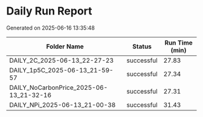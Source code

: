# Daily Run Report
Generated on 2025-06-16 13:35:48

| Folder Name | Status     | Run Time (min) |
|-------------|------------|----------------|
| DAILY_2C_2025-06-13_22-27-23 | successful | 27.83 |
| DAILY_1p5C_2025-06-13_21-59-57 | successful | 27.34 |
| DAILY_NoCarbonPrice_2025-06-13_21-32-16 | successful | 27.31 |
| DAILY_NPi_2025-06-13_21-00-38 | successful | 31.43 |